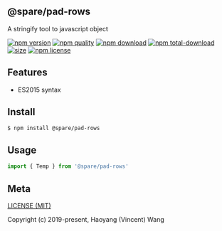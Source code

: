 ## @spare/pad-rows
A stringify tool to javascript object

[![npm version][npm-image]][npm-url]
[![npm quality][quality-image]][quality-url]
[![npm download][download-image]][npm-url]
[![npm total-download][total-download-image]][npm-url]
[![size][size]][size-url]
[![npm license][license-image]][npm-url]

## Features

- ES2015 syntax

## Install
```console
$ npm install @spare/pad-rows
```

## Usage
```js
import { Temp } from '@spare/pad-rows'
```

## Meta
[LICENSE (MIT)](/LICENSE)

Copyright (c) 2019-present, Haoyang (Vincent) Wang

[//]: <> (Shields)
[npm-image]: https://img.shields.io/npm/v/@spare/pad-rows.svg?style=flat-square
[quality-image]: http://npm.packagequality.com/shield/@spare/pad-rows.svg?style=flat-square
[download-image]: https://img.shields.io/npm/dm/@spare/pad-rows.svg?style=flat-square
[total-download-image]:https://img.shields.io/npm/dt/@spare/pad-rows.svg?style=flat-square
[license-image]: https://img.shields.io/npm/l/@spare/pad-rows.svg?style=flat-square
[size]: https://flat.badgen.net/packagephobia/install/@spare/pad-rows

[//]: <> (Link)
[npm-url]: https://npmjs.org/package/@spare/pad-rows
[quality-url]: http://packagequality.com/#?package=@spare/pad-rows
[size-url]: https://packagephobia.now.sh/result?p=@spare/pad-rows
